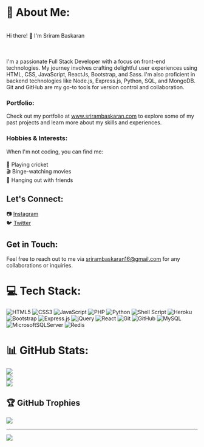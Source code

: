 # 💫 About Me:
<br>Hi there! 👋 I'm Sriram Baskaran<br><br><br><br>I'm a passionate Full Stack Developer with a focus on front-end technologies. My journey involves crafting delightful user experiences using HTML, CSS, JavaScript, ReactJs, Bootstrap, and Sass. I'm also proficient in backend technologies like Node.js, Express.js, Python, SQL, and MongoDB. Git and GitHub are my go-to tools for version control and collaboration.<br>

### Portfolio:
Check out my portfolio at www.srirambaskaran.com to explore some of my past projects and learn more about my skills and experiences.<br>
### Hobbies & Interests:
When I'm not coding, you can find me:<br><br>🏏 Playing cricket<br>🎬 Binge-watching movies<br>🍻 Hanging out with friends<br> 
## Let's Connect:
📷 [Instagram](https://www.instagram.com/king_slayer_s_r?igsh=bHR4MHBnYjFoejIw)<br>🐦 [Twitter](https://x.com/isriram_sr?t=GnIZCH5EDhRNHA2JMvvLEg&s=09)
## Get in Touch:
Feel free to reach out to me via srirambaskaran16@gmail.com for any collaborations or inquiries.



# 💻 Tech Stack:
![HTML5](https://img.shields.io/badge/html5-%23E34F26.svg?style=for-the-badge&logo=html5&logoColor=white) ![CSS3](https://img.shields.io/badge/css3-%231572B6.svg?style=for-the-badge&logo=css3&logoColor=white) ![JavaScript](https://img.shields.io/badge/javascript-%23323330.svg?style=for-the-badge&logo=javascript&logoColor=%23F7DF1E) ![PHP](https://img.shields.io/badge/php-%23777BB4.svg?style=for-the-badge&logo=php&logoColor=white) ![Python](https://img.shields.io/badge/python-3670A0?style=for-the-badge&logo=python&logoColor=ffdd54) ![Shell Script](https://img.shields.io/badge/shell_script-%23121011.svg?style=for-the-badge&logo=gnu-bash&logoColor=white) ![Heroku](https://img.shields.io/badge/heroku-%23430098.svg?style=for-the-badge&logo=heroku&logoColor=white) ![Bootstrap](https://img.shields.io/badge/bootstrap-%238511FA.svg?style=for-the-badge&logo=bootstrap&logoColor=white) ![Express.js](https://img.shields.io/badge/express.js-%23404d59.svg?style=for-the-badge&logo=express&logoColor=%2361DAFB) ![jQuery](https://img.shields.io/badge/jquery-%230769AD.svg?style=for-the-badge&logo=jquery&logoColor=white) ![React](https://img.shields.io/badge/react-%2320232a.svg?style=for-the-badge&logo=react&logoColor=%2361DAFB) ![Git](https://img.shields.io/badge/git-%23F05033.svg?style=for-the-badge&logo=git&logoColor=white) ![GitHub](https://img.shields.io/badge/github-%23121011.svg?style=for-the-badge&logo=github&logoColor=white) ![MySQL](https://img.shields.io/badge/mysql-4479A1.svg?style=for-the-badge&logo=mysql&logoColor=white) ![MicrosoftSQLServer](https://img.shields.io/badge/Microsoft%20SQL%20Server-CC2927?style=for-the-badge&logo=microsoft%20sql%20server&logoColor=white) ![Redis](https://img.shields.io/badge/redis-%23DD0031.svg?style=for-the-badge&logo=redis&logoColor=white)


# 📊 GitHub Stats:
![](https://github-readme-stats.vercel.app/api?username=SriramB16&theme=dark&hide_border=false&include_all_commits=false&count_private=false)<br/>
![](https://github-readme-streak-stats.herokuapp.com/?user=SriramB16&theme=dark&hide_border=false)<br/>
![](https://github-readme-stats.vercel.app/api/top-langs/?username=SriramB16&theme=dark&hide_border=false&include_all_commits=false&count_private=false&layout=compact)

## 🏆 GitHub Trophies
![](https://github-profile-trophy.vercel.app/?username=SriramB16&theme=radical&no-frame=false&no-bg=true&margin-w=4)

---
[![](https://visitcount.itsvg.in/api?id=SriramB16&icon=0&color=0)](https://visitcount.itsvg.in)

<!-- Proudly created with GPRM ( https://gprm.itsvg.in ) -->
